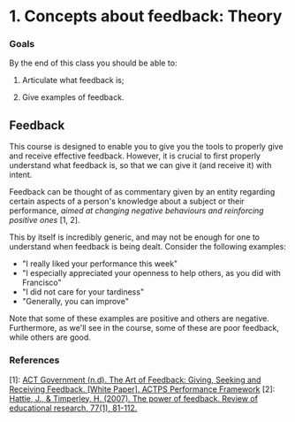 # 1. Concepts about feedback: Theory

### Goals

By the end of this class you should be able to:

1. Articulate what feedback is;

2. Give examples of feedback.

## Feedback

This course is designed to enable you to give you the tools to properly give and receive effective feedback. However, it is crucial to first properly understand what feedback is, so that we can give it (and receive it) with intent.

Feedback can be thought of as commentary given by an entity regarding certain aspects of a person's knowledge about a subject or their performance, *aimed at changing negative behaviours and reinforcing positive ones* [1, 2].

This by itself is incredibly generic, and may not be enough for one to understand when feedback is being dealt. Consider the following examples:

 - "I really liked your performance this week"
 - "I especially appreciated your openness to help others, as you did with Francisco"
 - "I did not care for your tardiness"
 - "Generally, you can improve"

Note that some of these examples are positive and others are negative. Furthermore, as we'll see in the course, some of these are poor feedback, while others are good.

### References

[1]: [ACT Government (n.d). The Art of Feedback: Giving, Seeking and Receiving Feedback. [White Paper]. ACTPS Performance Framework](http://www.cmd.act.gov.au/__data/assets/pdf_file/0003/463728/art_feedback.pdf)
[2]: [Hattie, J., & Timperley, H. (2007). The power of feedback. Review of educational research, 77(1), 81-112.](https://journals.sagepub.com/doi/pdf/10.3102/003465430298487?casa_token=Q-vanhXf11EAAAAA:TBas60gm7U4nuZeXc7upVTgwzO9zINYosKiq3y8hjqq2xAHlRJXbIFF5YVuQN-65OaazUcpa7wESeA)
